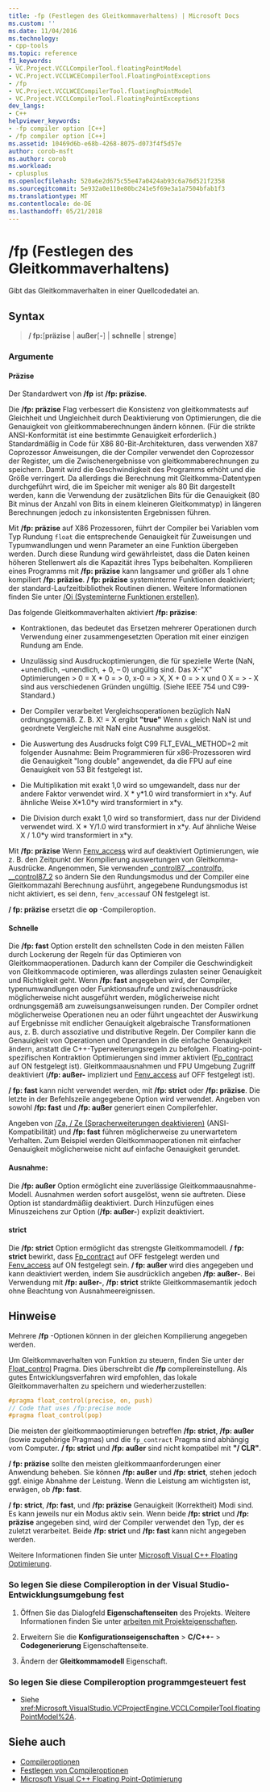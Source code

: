 ```yaml
---
title: -fp (Festlegen des Gleitkommaverhaltens) | Microsoft Docs
ms.custom: ''
ms.date: 11/04/2016
ms.technology:
- cpp-tools
ms.topic: reference
f1_keywords:
- VC.Project.VCCLCompilerTool.floatingPointModel
- VC.Project.VCCLWCECompilerTool.FloatingPointExceptions
- /fp
- VC.Project.VCCLWCECompilerTool.floatingPointModel
- VC.Project.VCCLCompilerTool.FloatingPointExceptions
dev_langs:
- C++
helpviewer_keywords:
- -fp compiler option [C++]
- /fp compiler option [C++]
ms.assetid: 10469d6b-e68b-4268-8075-d073f4f5d57e
author: corob-msft
ms.author: corob
ms.workload:
- cplusplus
ms.openlocfilehash: 520a6e2d675c55e47a0424ab93c6a76d521f2358
ms.sourcegitcommit: 5e932a0e110e80bc241e5f69e3a1a7504bfab1f3
ms.translationtype: MT
ms.contentlocale: de-DE
ms.lasthandoff: 05/21/2018
---
```

# <a name="fp-specify-floating-point-behavior"></a>/fp (Festlegen des Gleitkommaverhaltens)

Gibt das Gleitkommaverhalten in einer Quellcodedatei an.

## <a name="syntax"></a>Syntax

> **/ fp:**[**präzise** | **außer**[**-**] | **schnelle** | **strenge**]

### <a name="arguments"></a>Argumente

#### <a name="precise"></a>Präzise

Der Standardwert von **/fp** ist **/fp: präzise**.

Die **/fp: präzise** Flag verbessert die Konsistenz von gleitkommatests auf Gleichheit und Ungleichheit durch Deaktivierung von Optimierungen, die die Genauigkeit von gleitkommaberechnungen ändern können. (Für die strikte ANSI-Konformität ist eine bestimmte Genauigkeit erforderlich.) Standardmäßig in Code für X86 80-Bit-Architekturen, dass verwenden X87 Coprozessor Anweisungen, die der Compiler verwendet den Coprozessor der Register, um die Zwischenergebnisse von gleitkommaberechnungen zu speichern. Damit wird die Geschwindigkeit des Programms erhöht und die Größe verringert. Da allerdings die Berechnung mit Gleitkomma-Datentypen durchgeführt wird, die im Speicher mit weniger als 80 Bit dargestellt werden, kann die Verwendung der zusätzlichen Bits für die Genauigkeit (80 Bit minus der Anzahl von Bits in einem kleineren Gleitkommatyp) in längeren Berechnungen jedoch zu inkonsistenten Ergebnissen führen.

Mit **/fp: präzise** auf X86 Prozessoren, führt der Compiler bei Variablen vom Typ Rundung `float` die entsprechende Genauigkeit für Zuweisungen und Typumwandlungen und wenn Parameter an eine Funktion übergeben werden. Durch diese Rundung wird gewährleistet, dass die Daten keinen höheren Stellenwert als die Kapazität ihres Typs beibehalten. Kompilieren eines Programms mit **/fp: präzise** kann langsamer und größer als 1 ohne kompiliert **/fp: präzise**. **/ fp: präzise** systeminterne Funktionen deaktiviert; der standard-Laufzeitbibliothek Routinen dienen. Weitere Informationen finden Sie unter [/Oi (Systeminterne Funktionen erstellen)](../../build/reference/oi-generate-intrinsic-functions.md).

Das folgende Gleitkommaverhalten aktiviert **/fp: präzise**:

- Kontraktionen, das bedeutet das Ersetzen mehrerer Operationen durch Verwendung einer zusammengesetzten Operation mit einer einzigen Rundung am Ende.

- Unzulässig sind Ausdruckoptimierungen, die für spezielle Werte (NaN, +unendlich, –unendlich, + 0, – 0) ungültig sind. Das X-"X" Optimierungen > 0 = X * 0 = > 0, x-0 = > X, X + 0 = > x und 0 X = > - X sind aus verschiedenen Gründen ungültig. (Siehe IEEE 754 und C99-Standard.)

- Der Compiler verarbeitet Vergleichsoperationen bezüglich NaN ordnungsgemäß. Z. B. X! = X ergibt **"true"** Wenn `x` gleich NaN ist und geordnete Vergleiche mit NaN eine Ausnahme ausgelöst.

- Die Auswertung des Ausdrucks folgt C99 FLT_EVAL_METHOD=2 mit folgender Ausnahme: Beim Programmieren für x86-Prozessoren wird die Genauigkeit "long double" angewendet, da die FPU auf eine Genauigkeit von 53 Bit festgelegt ist.

- Die Multiplikation mit exakt 1,0 wird so umgewandelt, dass nur der andere Faktor verwendet wird. X * y\*1.0 wird transformiert in x\*y. Auf ähnliche Weise X\*1.0\*y wird transformiert in x\*y.

- Die Division durch exakt 1,0 wird so transformiert, dass nur der Dividend verwendet wird. X * Y/1.0 wird transformiert in x\*y. Auf ähnliche Weise X / 1.0\*y wird transformiert in x\*y.

Mit **/fp: präzise** Wenn [Fenv_access](../../preprocessor/fenv-access.md) wird auf deaktiviert Optimierungen, wie z. B. den Zeitpunkt der Kompilierung auswertungen von Gleitkomma-Ausdrücke. Angenommen, Sie verwenden [_control87, _controlfp, \__control87_2](../../c-runtime-library/reference/control87-controlfp-control87-2.md) so ändern Sie den Rundungsmodus und der Compiler eine Gleitkommazahl Berechnung ausführt, angegebene Rundungsmodus ist nicht aktiviert, es sei denn, `fenv_access`auf ON festgelegt ist.

**/ fp: präzise** ersetzt die **op** -Compileroption.

#### <a name="fast"></a>Schnelle

Die **/fp: fast** Option erstellt den schnellsten Code in den meisten Fällen durch Lockerung der Regeln für das Optimieren von Gleitkommaoperationen. Dadurch kann der Compiler die Geschwindigkeit von Gleitkommacode optimieren, was allerdings zulasten seiner Genauigkeit und Richtigkeit geht. Wenn **/fp: fast** angegeben wird, der Compiler, typenumwandlungen oder Funktionsaufrufe und zwischenausdrücke möglicherweise nicht ausgeführt werden, möglicherweise nicht ordnungsgemäß am zuweisungsanweisungen runden. Der Compiler ordnet möglicherweise Operationen neu an oder führt ungeachtet der Auswirkung auf Ergebnisse mit endlicher Genauigkeit algebraische Transformationen aus, z. B. durch assoziative und distributive Regeln. Der Compiler kann die Genauigkeit von Operationen und Operanden in die einfache Genauigkeit ändern, anstatt die C++-Typerweiterungsregeln zu befolgen. Floating-point-spezifischen Kontraktion Optimierungen sind immer aktiviert ([Fp_contract](../../preprocessor/fp-contract.md) auf ON festgelegt ist). Gleitkommaausnahmen und FPU Umgebung Zugriff deaktiviert (**/fp: außer-** impliziert und [Fenv_access](../../preprocessor/fenv-access.md) auf OFF festgelegt ist).

**/ fp: fast** kann nicht verwendet werden, mit **/fp: strict** oder **/fp: präzise**. Die letzte in der Befehlszeile angegebene Option wird verwendet. Angeben von sowohl **/fp: fast** und **/fp: außer** generiert einen Compilerfehler.

Angeben von [/Za, / Ze (Spracherweiterungen deaktivieren)](../../build/reference/za-ze-disable-language-extensions.md) (ANSI-Kompatibilität) und **/fp: fast** führen möglicherweise zu unerwartetem Verhalten. Zum Beispiel werden Gleitkommaoperationen mit einfacher Genauigkeit möglicherweise nicht auf einfache Genauigkeit gerundet.

#### <a name="except"></a>Ausnahme:

Die **/fp: außer** Option ermöglicht eine zuverlässige Gleitkommaausnahme-Modell. Ausnahmen werden sofort ausgelöst, wenn sie auftreten. Diese Option ist standardmäßig deaktiviert. Durch Hinzufügen eines Minuszeichens zur Option (**/fp: außer-**) explizit deaktiviert.

#### <a name="strict"></a>strict

Die **/fp: strict** Option ermöglicht das strengste Gleitkommamodell. **/ fp: strict** bewirkt, dass [Fp_contract](../../preprocessor/fp-contract.md) auf OFF festgelegt werden und [Fenv_access](../../preprocessor/fenv-access.md) auf ON festgelegt sein. **/ fp: außer** wird dies angegeben und kann deaktiviert werden, indem Sie ausdrücklich angeben **/fp: außer-**. Bei Verwendung mit **/fp: außer-**, **/fp: strict** strikte Gleitkommasemantik jedoch ohne Beachtung von Ausnahmeereignissen.

## <a name="remarks"></a>Hinweise

Mehrere **/fp** -Optionen können in der gleichen Kompilierung angegeben werden.

Um Gleitkommaverhalten von Funktion zu steuern, finden Sie unter der [Float_control](../../preprocessor/float-control.md) Pragma. Dies überschreibt die **/fp** compilereinstellung. Als gutes Entwicklungsverfahren wird empfohlen, das lokale Gleitkommaverhalten zu speichern und wiederherzustellen:

```cpp
#pragma float_control(precise, on, push)
// Code that uses /fp:precise mode
#pragma float_control(pop)
```

Die meisten der gleitkommaoptimierungen betreffen **/fp: strict**, **/fp: außer** (sowie zugehörige Pragmas) und die `fp_contract` Pragma sind abhängig vom Computer. **/ fp: strict** und **/fp: außer** sind nicht kompatibel mit **"/ CLR"**.

**/ fp: präzise** sollte den meisten gleitkommaanforderungen einer Anwendung beheben. Sie können **/fp: außer** und **/fp: strict**, stehen jedoch ggf. einige Abnahme der Leistung. Wenn die Leistung am wichtigsten ist, erwägen, ob **/fp: fast**.

**/ fp: strict**, **/fp: fast**, und **/fp: präzise** Genauigkeit (Korrektheit) Modi sind. Es kann jeweils nur ein Modus aktiv sein. Wenn beide **/fp: strict** und **/fp: präzise** angegeben sind, wird der Compiler verwendet den Typ, der es zuletzt verarbeitet. Beide **/fp: strict** und **/fp: fast** kann nicht angegeben werden.

Weitere Informationen finden Sie unter [Microsoft Visual C++ Floating Optimierung](floating-point-optimization.md).

### <a name="to-set-this-compiler-option-in-the-visual-studio-development-environment"></a>So legen Sie diese Compileroption in der Visual Studio-Entwicklungsumgebung fest

1. Öffnen Sie das Dialogfeld **Eigenschaftenseiten** des Projekts. Weitere Informationen finden Sie unter [arbeiten mit Projekteigenschaften](../../ide/working-with-project-properties.md).

1. Erweitern Sie die **Konfigurationseigenschaften** > **C/C++-** > **Codegenerierung** Eigenschaftenseite.

1. Ändern der **Gleitkommamodell** Eigenschaft.

### <a name="to-set-this-compiler-option-programmatically"></a>So legen Sie diese Compileroption programmgesteuert fest

- Siehe <xref:Microsoft.VisualStudio.VCProjectEngine.VCCLCompilerTool.floatingPointModel%2A>.

## <a name="see-also"></a>Siehe auch

- [Compileroptionen](compiler-options.md)
- [Festlegen von Compileroptionen](setting-compiler-options.md)
- [Microsoft Visual C++ Floating Point-Optimierung](floating-point-optimization.md)